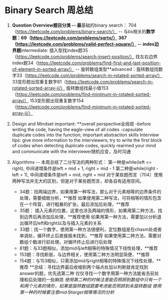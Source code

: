 # Binary Search 周总结
1. **Question Overview题目分类
-- 最**基础的binary search： 704（https://leetcode.com/problems/binary-search/）
-- 与bs相关的**数学题：69（https://leetcode.com/problems/sqrtx/）
                  367（https://leetcode.com/problems/valid-perfect-square/）
-- index边界题**intermediate: 插入型找index题35（https://leetcode.com/problems/search-insert-position/）
                 找左右边界index题34（https://leetcode.com/problems/find-first-and-last-position-of-element-in-sorted-array/）
-- 旋转数组类型**advanced：旋转数组找数字33（https://leetcode.com/problems/search-in-rotated-sorted-array/）
                       33变形题出现重复数字81（https://leetcode.com/problems/search-in-rotated-sorted-array-ii/）
                       旋转数组找最小值153（https://leetcode.com/problems/find-minimum-in-rotated-sorted-array/）
                       153变形题出现重复数字154（https://leetcode.com/problems/find-minimum-in-rotated-sorted-array-ii/）

2. Design and Mindset
important: **overall perspective全局观
            -before writing the code, having the eagle-view of all codes
            -capsulate duplicate codes into the function; important abstraction skills
Interview tips: give more information to the interviewers; try to write the first block of codes
when detecting duplicate codes, quickly rearmed your mind and communicate with the interviewer随机应变，及时沟通

3. Algorithms
-- 本周总结了二分写法的两种形式：
   第一种是while(left <= right), 中间递增条件是left = mid + 1, right = mid - 1
   第二种是while(right - left > 1), 中间递增条件是left = mid, right = mid
   对于某些题而言（704）使用两种写法并无大的区别，但是对于某些题而言，却各自有适用空间。
   - 34题：找两端边界，如果用第一种写法，那么对于元素相等的边界条件的处理，需要细致分析，**推荐
          如果使用第二种写法，可将相等的情形包含在一个阵营，进行粗暴的扩张，最后添加后处理，**推荐
   - 35题： 插入元素的位置，这里也涉及两端的情形，如果用第二种方法，找到边界后再添加后处理，**推荐使用
           如果用第一种方法，需要加以分析退出循环后left和right以及与插入元素的关系
   - 33题：找一个数字，使用第一种方法很便利，定位数组是在chasm处或者单调处，循环终止后直接报未找到，**推荐
           如果使用第二种方法，需要对数组个数进行前处理，对循环终止后进行后处理
   - 81题：与33题相似，添加mid与left相等的特殊情况下线性处理，**推荐
   - 153题：寻找断层，与边界相关，使用第二种方法明显简便，**推荐
   - 154题：与153相似，只需添加mid与right相等的特殊情况下线性处理，**推荐
**总结：寻找边界最后收缩到两个端点处加以判断就肯定找到answer的题，优先选第二种
       仅仅寻找一个数字用第一种方法能省去前处理和后处理的一些麻烦
       *使用第二种的时候注意能否照顾到数组中只有一个和两个元素的情形，如果是旋转数组题要考虑能否照顾到未旋转数组*
       *使用第一种的时候要注意mid与target相等情况的分析*


                